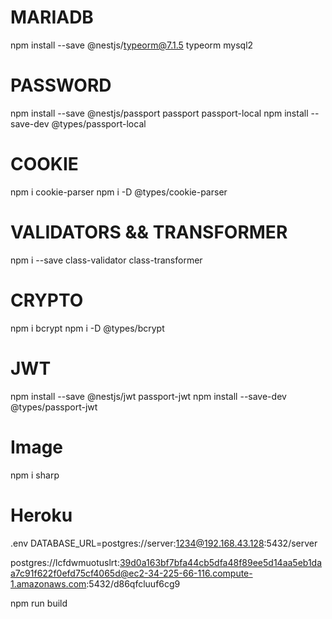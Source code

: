 

# MARIADB
npm install --save @nestjs/typeorm@7.1.5 typeorm mysql2


# PASSWORD
npm install --save @nestjs/passport passport passport-local
npm install --save-dev @types/passport-local


# COOKIE
npm i cookie-parser
npm i -D @types/cookie-parser 


# VALIDATORS && TRANSFORMER
npm i --save class-validator class-transformer

# CRYPTO
npm i bcrypt
npm i -D @types/bcrypt

# JWT
npm install --save @nestjs/jwt passport-jwt
npm install --save-dev @types/passport-jwt

# Image
npm i sharp


# Heroku

.env
DATABASE_URL=postgres://server:1234@192.168.43.128:5432/server

postgres://lcfdwmuotuslrt:39d0a163bf7bfa44cb5dfa48f89ee5d14aa5eb1daa7c91f622f0efd75cf4065d@ec2-34-225-66-116.compute-1.amazonaws.com:5432/d86qfcluuf6cg9

npm run build

